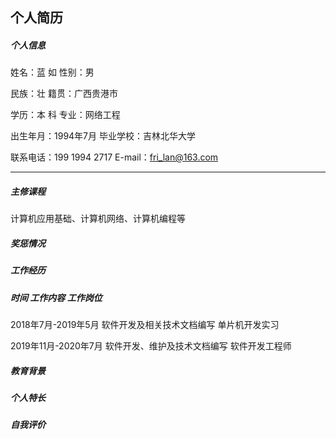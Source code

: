## 																																个人简历

##### 个人信息

 姓名：蓝 如										 性别：男

 民族：壮											  籍贯：广西贵港市

 学历：本 科										专业：网络工程

 出生年月：1994年7月					  毕业学校：吉林北华大学

 联系电话：199 1994 2717				E-mail：[fri_lan@163.com](mailto:flowfire@163.com) 

------

##### 主修课程

计算机应用基础、计算机网络、计算机编程等

##### 奖惩情况

##### 工作经历

##### 时间               										工作内容                										工作岗位

2018年7月-2019年5月							软件开发及相关技术文档编写							单片机开发实习

2019年11月-2020年7月						  软件开发、维护及技术文档编写						软件开发工程师

##### 教育背景

##### 个人特长

##### 自我评价